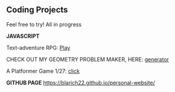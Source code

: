 ## Coding Projects 


Feel free to try! All in progress

**JAVASCRIPT**

  Text-adventure RPG:
  <a href="./games/rpg-text-adventure.html">Play<a>

  CHECK OUT MY GEOMETRY PROBLEM MAKER, HERE:
  <a href="./games/geometry_problem_generator.html">generator<a>

  <!-- Other Projects: <a href="./my_first_gamev3.html"> fsdfsdfs<a> -->

  A Platformer Game 1/27: <a href="./games/educational_platformer/Version-1/my_first_game.html"> click<a>


**GITHUB PAGE**
    https://blarich22.github.io/personal-website/
    


<!-- ### Content 
```markdown

# coming soon
## Header 2

**Bold** and _Italic_ and `Code` text

[Link](url) and ![Image](src)
```

For more details see [Basic writing and formatting syntax](https://docs.github.com/en/github/writing-on-github/getting-started-with-writing-and-formatting-on-github/basic-writing-and-formatting-syntax).

Your Pages site will use the layout and styles from the Jekyll theme you have selected in your [repository settings](https://github.com/arichards131/my-first-text-rpg/settings/pages). The name of this theme is saved in the Jekyll `website/_config.yml` configuration file.

### Support or Contact
 -->

